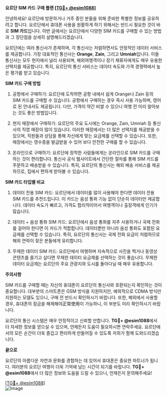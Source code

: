 **요르단 SIM 카드 구매 플랜 [[TG💪+ @esim1088](https://t.me/s/esim1088)]**

안녕하세요! 요르단에 방문하거나 거주 중인 분들을 위해 준비한 특별한 정보를 공유하려고 합니다. 요르단에서 휴대폰 사용을 원활하게 하기 위해서는 반드시 필요한 것이 바로 **SIM 카드**입니다. 이번 글에서는 요르단에서 다양한 SIM 카드를 구매할 수 있는 방법과 그 장단점을 상세히 설명해드리겠습니다.

요르단에는 여러 통신사가 존재하며, 각 통신사는 저렴하면서도 안정적인 데이터 서비스를 제공합니다. 가장 대표적인 통신사는 **Orange**, **Zain**, 그리고 **Umniah**입니다. 이들 통신사는 모두 현지에서 널리 사용되며, 해외여행객이나 장기 체류자에게도 매우 유용한 선택지를 제공합니다. 특히, 요르단의 통신 서비스는 데이터 속도와 가격 경쟁력에서 높은 평가를 받고 있습니다.

**SIM 카드 구매 방법**

1. 공항에서 구매하기: 요르단에 도착하면 공항 내에서 쉽게 Orange나 Zain 등의 SIM 카드를 구매할 수 있습니다. 공항에서 구매하는 경우 즉시 사용 가능하며, 영어로 된 안내서도 제공됩니다. 다만, 가격이 약간 비쌀 수 있으니 여행 전 미리 알아보는 것도 좋은 방법입니다.
   
2. 현지 매장에서 구매하기: 요르단의 주요 도시에는 Orange, Zain, Umniah 등 통신사의 직영 매장이 많이 있습니다. 이러한 매장에서는 더 많은 선택지를 제공받을 수 있으며, 직원들과 상담을 통해 자신에게 맞는 요금제를 선택할 수 있습니다. 또한, 매장에서는 영수증을 발급받을 수 있어 보다 안전한 구매를 할 수 있습니다.

3. 온라인으로 구매하기: 요르단에 정착한 사람들에게는 온라인으로 SIM 카드를 구매하는 것이 편리합니다. 통신사 공식 웹사이트에서 간단한 절차를 통해 SIM 카드를 주문하고 배송받을 수 있습니다. 특히, 요르단의 통신사는 해외 배송 서비스를 제공하므로, 집에서 편하게 받아볼 수 있습니다.

**SIM 카드 타입별 비교**

1. 데이터 전용 SIM 카드: 요르단에서 데이터를 많이 사용해야 한다면 데이터 전용 SIM 카드를 추천드립니다. 이 카드는 음성 통화 기능 없이 단순히 데이터만 제공합니다. 데이터 속도가 빠르고, 가격도 합리적이어서 여행객이나 출장객에게 인기가 많습니다.

2. 데이터 + 음성 통화 SIM 카드: 요르단에서 음성 통화를 자주 사용하거나 국제 전화를 걸어야 한다면 이 카드가 적합합니다. 데이터뿐만 아니라 음성 통화도 포함된 요금제를 선택할 수 있습니다. 특히, 요르단의 통신사는 국제 전화 요금이 저렴하므로 해외 연락이 잦은 분들에게 유리합니다.

3. 무제한 데이터 SIM 카드: 요르단에서 여행하며 지속적으로 사진을 찍거나 동영상 콘텐츠를 즐기고 싶다면 무제한 데이터 요금제를 선택하는 것이 좋습니다. 무제한 데이터 요금제는 요르단의 주요 관광지와 도시를 돌아다닐 때 매우 유용합니다.

**주의사항**

SIM 카드를 구매할 때는 자신의 휴대폰이 요르단의 통신사와 호환되는지 확인하는 것이 중요합니다. 대부분의 스마트폰은 GSM 방식을 지원하지만, 예외적으로 CDMA 방식만 지원하는 모델도 있으니, 구매 전 반드시 확인하시기 바랍니다. 또한, 해외에서 사용할 경우, 휴대폰의 잠금을 해제해야正常使用이 가능하니, 이 부분도 미리 확인하시기 바랍니다.

요르단의 통신 시스템은 매우 안정적이고 신뢰할 만합니다. **TG💪+ @esim1088**에서 더 자세한 정보를 얻으실 수 있으며, 언제든지 도움이 필요하시면 연락주세요. 요르단에서의 모든 순간이 더욱 즐겁고 편리하게 만들어질 수 있도록 저희가 함께 도와드리겠습니다.

**끝으로**

요르단의 아름다운 자연과 문화를 경험하는 데 있어서 휴대폰은 중요한 파트너가 됩니다. 여러분의 요르단 여행이 더욱 기억에 남는 시간이 되기를 바랍니다. **TG💪+ @esim1088**에서 더 많은 정보와 도움을 드릴 수 있으니, 언제든지 문의해주세요!

[[TG💪+ @esim1088](https://t.me/s/esim1088)]  
![Image](https://i.postimg.cc/Y0z9fWf4/image.png)